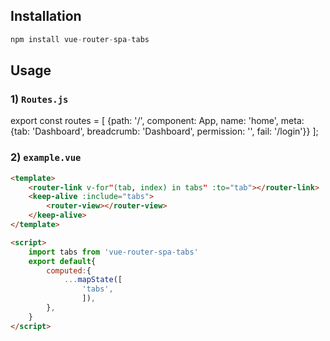## Installation
```js
npm install vue-router-spa-tabs
```
## Usage 
### 1) `Routes.js`
export const routes = [
{path: '/', component: App, name: 'home', meta: {tab: 'Dashboard', breadcrumb: 'Dashboard', permission: '', fail: '/login'}}
];

### 2) `example.vue`
```html
<template>
	<router-link v-for"(tab, index) in tabs" :to="tab"></router-link>
	<keep-alive :include="tabs">
		<router-view></router-view>
	</keep-alive>
</template>

<script>
	import tabs from 'vue-router-spa-tabs'
	export default{
		computed:{
			...mapState([
				'tabs',
				]),
		},
	}
</script>
```